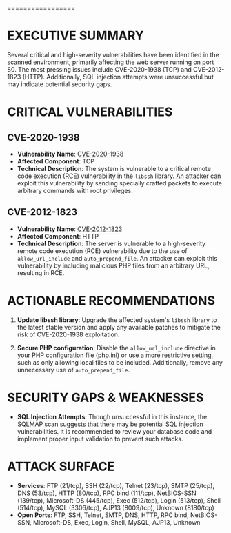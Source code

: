 =================

# EXECUTIVE SUMMARY

Several critical and high-severity vulnerabilities have been identified in the scanned environment, primarily affecting the web server running on port 80. The most pressing issues include CVE-2020-1938 (TCP) and CVE-2012-1823 (HTTP). Additionally, SQL injection attempts were unsuccessful but may indicate potential security gaps.

# CRITICAL VULNERABILITIES

## CVE-2020-1938
- **Vulnerability Name**: [CVE-2020-1938](https://cve.mitre.org/cgi-bin/cvename.cgi?name=CVE-2020-1938)
- **Affected Component**: TCP
- **Technical Description**: The system is vulnerable to a critical remote code execution (RCE) vulnerability in the `libssh` library. An attacker can exploit this vulnerability by sending specially crafted packets to execute arbitrary commands with root privileges.

## CVE-2012-1823
- **Vulnerability Name**: [CVE-2012-1823](https://cve.mitre.org/cgi-bin/cvename.cgi?name=CVE-2012-1823)
- **Affected Component**: HTTP
- **Technical Description**: The server is vulnerable to a high-severity remote code execution (RCE) vulnerability due to the use of `allow_url_include` and `auto_prepend_file`. An attacker can exploit this vulnerability by including malicious PHP files from an arbitrary URL, resulting in RCE.

# ACTIONABLE RECOMMENDATIONS

1. **Update libssh library**: Upgrade the affected system's `libssh` library to the latest stable version and apply any available patches to mitigate the risk of CVE-2020-1938 exploitation.

2. **Secure PHP configuration**: Disable the `allow_url_include` directive in your PHP configuration file (php.ini) or use a more restrictive setting, such as only allowing local files to be included. Additionally, remove any unnecessary use of `auto_prepend_file`.

# SECURITY GAPS & WEAKNESSES

- **SQL Injection Attempts**: Though unsuccessful in this instance, the SQLMAP scan suggests that there may be potential SQL injection vulnerabilities. It is recommended to review your database code and implement proper input validation to prevent such attacks.

# ATTACK SURFACE

- **Services**: FTP (21/tcp), SSH (22/tcp), Telnet (23/tcp), SMTP (25/tcp), DNS (53/tcp), HTTP (80/tcp), RPC bind (111/tcp), NetBIOS-SSN (139/tcp), Microsoft-DS (445/tcp), Exec (512/tcp), Login (513/tcp), Shell (514/tcp), MySQL (3306/tcp), AJP13 (8009/tcp), Unknown (8180/tcp)
- **Open Ports**: FTP, SSH, Telnet, SMTP, DNS, HTTP, RPC bind, NetBIOS-SSN, Microsoft-DS, Exec, Login, Shell, MySQL, AJP13, Unknown
